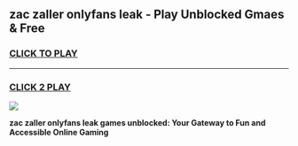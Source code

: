 
## zac zaller onlyfans leak - Play Unblocked Gmaes & Free
<h3>
<a href="https://news.freeplayer.one?title=zac_zaller_onlyfans_leak&ref=16F">CLICK TO PLAY</a></h3>
<hr>

<h3>
<a href="https://news.freeplayer.one?title=zac_zaller_onlyfans_leak&ref=16F">CLICK 2 PLAY</a>
  
</h3>

<a href="https://news.freeplayer.one?title=zac_zaller_onlyfans_leak&ref=16F/"><img src="https://clearcache.store/games.png"></a>


**zac zaller onlyfans leak games unblocked: Your Gateway to Fun and Accessible Online Gaming**
